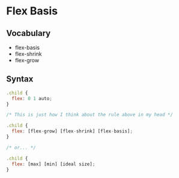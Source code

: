 # Flex Basis

## Vocabulary
* flex-basis
* flex-shrink
* flex-grow


## Syntax
```js
.child {
  flex: 0 1 auto;
}

/* This is just how I think about the rule above in my head */

.child {
  flex: [flex-grow] [flex-shrink] [flex-basis];
}

/* or... */

.child {
  flex: [max] [min] [ideal size];
}
```